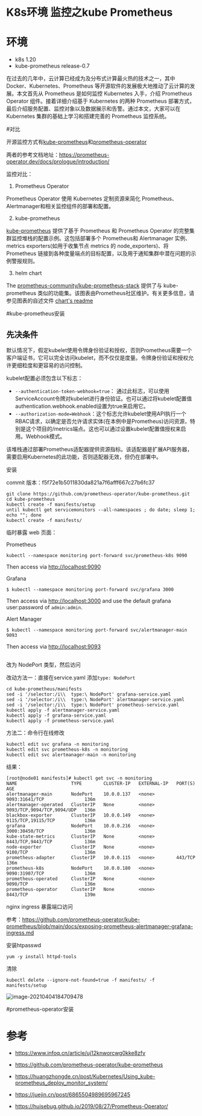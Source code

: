 # K8s环境 监控之kube Prometheus


<!--more-->

# 环境

- k8s 1.20
- kube-prometheus release-0.7

在过去的几年中，云计算已经成为及分布式计算最火热的技术之一，其中 Docker、Kubernetes、Prometheus 等开源软件的发展极大地推动了云计算的发展。本文首先从 Prometheus 是如何监控 Kubernetes 入手，介绍 Prometheus Operator 组件。接着详细介绍基于 Kubernetes 的两种 Prometheus 部署方式，最后介绍服务配置、监控对象以及数据展示和告警。通过本文，大家可以在 Kubernetes 集群的基础上学习和搭建完善的 Prometheus 监控系统。

#对比

开源监控方式有[kube-prometheus](https://github.com/prometheus-operator/kube-prometheus)和[prometheus-operator](https://github.com/prometheus-operator/prometheus-operator)

两者的参考文档地址：https://prometheus-operator.dev/docs/prologue/introduction/

监控对比：

1. Prometheus Operator

Prometheus Operator 使用 Kubernetes 定制资源来简化 Prometheus、Alertmanager和相关监控组件的部署和配置。

2. kube-prometheus

[kube-prometheus](https://github.com/prometheus-operator/kube-prometheus) 提供了基于 Prometheus 和 Prometheus Operator 的完整集群监控堆栈的配置示例。这包括部署多个 Prometheus和 Alertmanager 实例、metrics exporters(如用于收集节点 metrics 的 node_exporters)、将 Prometheus 链接到各种度量端点的目标配置，以及用于通知集群中潜在问题的示例警报规则。

3. helm chart

The [prometheus-community/kube-prometheus-stack](https://github.com/prometheus-community/helm-charts/tree/main/charts/kube-prometheus-stack) 提供了与 kube-prometheus 类似的功能集。该图表由Prometheus社区维护。有关更多信息，请参见图表的自述文件 [chart's readme](https://github.com/prometheus-community/helm-charts/tree/main/charts/kube-prometheus-stack#kube-prometheus-stack)

#kube-prometheus安装

## 先决条件

默认情况下，假定kubelet使用令牌身份验证和授权，否则Prometheus需要一个客户端证书，它可以完全访问kubelet，而不仅仅是度量。令牌身份验证和授权允许更细粒度和更容易的访问控制。

kubelet配置必须包含以下标志：

- `--authentication-token-webhook=true`： 通过此标志，可以使用ServiceAccount令牌对kubelet进行身份验证。也可以通过将kubelet配置值authentication.webhook.enabled设置为true来启用它。
- `--authorization-mode=Webhook`：这个标志允许kubelet使用API执行一个RBAC请求，以确定是否允许请求实体(在本例中是Prometheus)访问资源，特别是这个项目的/metrics端点。这也可以通过设置kubelet配置值授权来启用。Webhook模式。

该堆栈通过部署Prometheus适配器提供资源指标。该适配器是扩展API服务器，需要启用Kubernetes的此功能，否则适配器无效，但仍在部署中。



安装

commit 版本：f5f72e1b5011830da821a7f6afff667c27b6fc37

```
git clone https://github.com/prometheus-operator/kube-prometheus.git
cd kube-prometheus
kubectl create -f manifests/setup
until kubectl get servicemonitors --all-namespaces ; do date; sleep 1; echo ""; done
kubectl create -f manifests/
```

临时暴露 web 页面：

Prometheus

```
kubectl --namespace monitoring port-forward svc/prometheus-k8s 9090
```

Then access via [http://localhost:9090](http://localhost:9090/)

Grafana

```
$ kubectl --namespace monitoring port-forward svc/grafana 3000
```

Then access via [http://localhost:3000](http://localhost:3000/) and use the default grafana user:password of `admin:admin`.

Alert Manager

```
$ kubectl --namespace monitoring port-forward svc/alertmanager-main 9093
```

Then access via [http://localhost:9093](http://localhost:9093/)

## 

改为 NodePort 类型，然后访问

改动方法一：直接在service.yaml 添加`type: NodePort`

```
cd kube-prometheus/manifests
sed -i '/selector:/i\\  type:\ NodePort' grafana-service.yaml 
sed -i '/selector:/i\\  type:\ NodePort' alertmanager-service.yaml
sed -i '/selector:/i\\  type:\ NodePort' prometheus-service.yaml
kubectl apply -f alertmanager-service.yaml 
kubectl apply -f grafana-service.yaml 
kubectl apply -f prometheus-service.yaml
```

方法二：命令行在线修改

```
kubectl edit svc grafana -n monitoring
kubectl edit svc prometheus-k8s -n monitoring
kubectl edit svc alertmanager-main -n monitoring
```

结果：

```
[root@node01 manifests]# kubectl get svc -n monitoring
NAME                    TYPE        CLUSTER-IP   EXTERNAL-IP   PORT(S)                      AGE
alertmanager-main       NodePort    10.0.0.137   <none>        9093:31641/TCP               136m
alertmanager-operated   ClusterIP   None         <none>        9093/TCP,9094/TCP,9094/UDP   136m
blackbox-exporter       ClusterIP   10.0.0.149   <none>        9115/TCP,19115/TCP           136m
grafana                 NodePort    10.0.0.216   <none>        3000:30450/TCP               136m
kube-state-metrics      ClusterIP   None         <none>        8443/TCP,9443/TCP            136m
node-exporter           ClusterIP   None         <none>        9100/TCP                     136m
prometheus-adapter      ClusterIP   10.0.0.115   <none>        443/TCP                      136m
prometheus-k8s          NodePort    10.0.0.180   <none>        9090:31907/TCP               136m
prometheus-operated     ClusterIP   None         <none>        9090/TCP                     136m
prometheus-operator     ClusterIP   None         <none>        8443/TCP                     139m
```





nginx ingress 暴露端口访问

参考：https://github.com/prometheus-operator/kube-prometheus/blob/main/docs/exposing-prometheus-alertmanager-grafana-ingress.md

安装htpasswd

```
yum -y install httpd-tools
```



清除

```
kubectl delete --ignore-not-found=true -f manifests/ -f manifests/setup
```

![image-20210404184709478](https://cdn.jsdelivr.net/gh/ZhaoUncle/image@main/blog/20210404184709.png)

#prometheus-operator安装



# 参考

- https://www.infoq.cn/article/uj12knworcwg0kke8zfv

- https://github.com/prometheus-operator/kube-prometheus

- https://huangzhongde.cn/post/Kubernetes/Using_kube-prometheus_deploy_monitor_system/
- https://juejin.cn/post/6865504989695967245
- https://huisebug.github.io/2019/08/27/Prometheus-Operator/
